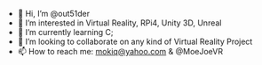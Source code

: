 - 👋 Hi, I’m @out51der
- 👀 I’m interested in Virtual Reality, RPi4, Unity 3D, Unreal
- 🌱 I’m currently learning C;
- 💞️ I’m looking to collaborate on any kind of Virtual Reality Project
- 📫 How to reach me: mokiq@yahoo.com & @MoeJoeVR

<!---
out51der/out51der is a ✨ special ✨ repository because its `README.md` (this file) appears on your GitHub profile.
You can click the Preview link to take a look at your changes.
--->
